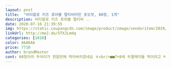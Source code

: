 ```yaml
---
layout: post 
title:  "비타할로 키즈 츄어블 멀티비타민 포도맛, 60정, 1개" 
description: 비타할로 키즈 츄어블 멀티비 ..
date: 2020-07-16 21:39:55 
img: https://static.coupangcdn.com/image/product/image/vendoritem/2019/05/24/4389019937/2125e601-3680-49b7-8f6d-4e7f9f54e26b.jpg 
linkUrl: http://me2.do/5TXJLmdq 
categories: [1010] 
color: A6A6A6 
price: 7710 
author: brandMaster 
cont: 60정이라 두아이가 한달만에 먹어버리겠네요 ㅎ<br/>■■7+8세 두딸래미들 먹이려고 비타민영양제찾다가 요것이 평도 나쁘지안고, 부담없는가격도 좋고, 괜찮은듯 싶어 사봣어요<br/>■■맛은 애들이좋아하는 비타민맛(포도맛)이라네요ㅋㅋ<br/>■■애들비타민 뭐 별거잇나요?!!? 그저 밥잘먹으면 그게좋은거죠^^<br/>■■요즘 시국이 시국인지라, 몸관리못해서 괜히 감기라도 걸리면 머리에 쥐내리니, 일단 면역력을키워서 감기에 걸리지안도록 바이러스가 내몸을 좋아하지안도록 하는게 더 중요하다고 합니다.<br/><br/>계속 주문해서 먹여보려구요♡.<br/>♡<br/>괜찮다싶으면 앞으로 계속먹일계획으로 삿는데, 나쁘지안은것같습니다^^<br/>구입하세요<br/>그냥 6세인 첫째 먹여야겠네요<br/>그런면에서 일단 맘에들어요 60정이라 두딸래미가 한달이면 다 먹을테니, 한달되기 23일전까지 한번보고 이대로라면 앞으로<br/>근데 7세 이상 섭취하라고<br/>금방 먹어버리네요.<br/> 그래서 하루 한알씩 먹으라고 비타민 정 샀어요.<br/><br/>기분탓인지 효과를점점보는건지 평소 반찬투정이심한 작은애(7세)가 요거먹기시작하고부턴 주는데로 밥을잘먹네요!??^^<br/>다들 확인 잘하고<br/>다행히 전에 먹던<br/> 
---
```

 